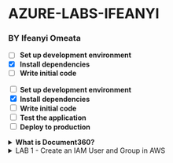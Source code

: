 # AZURE-LABS-IFEANYI
### BY Ifeanyi Omeata

- [ ] **Set up development environment**
- [x] **Install dependencies**
- [ ] **Write initial code**

<input type="checkbox"> **Set up development environment**  
<input type="checkbox" checked> **Install dependencies**  
<input type="checkbox"> **Write initial code**  
<input type="checkbox"> **Test the application**  
<input type="checkbox"> **Deploy to production**  

<details>
    <summary><strong>What is Document360?</strong></summary>
    <p>A well-structured product to create a world-class knowledge base for your customers and employees. Content producers get the power, whereas content consumers get the simplicity.</p>
    <h4>Core parts</h4>
    <ul>
        <li>Knowledge base portal</li>
        <li>Knowledge base site</li>
        <li>Knowledge base widget</li>
        <li>API documentation</li>
    </ul>
</details>

<details>
  <summary>LAB 1 - Create an IAM User and Group in AWS</summary>
    <ul>
        <li>Knowledge base portal</li>
        <li>Knowledge base site</li>
        <li>Knowledge base widget</li>
        <li>API documentation</li>
    </ul>
<details>
    <summary>1 - Open IAM Console </summary>
      - [ ] **Set up development environment**
      - [x] **Install dependencies**
      - [ ] **Write initial code**
      - [ ] **Test the application**
      - [ ] **Deploy to production**
      - [ ] **Go to the AWS Management Console.**
      - [ ] **Enter "IAM" in the search bar and go to the IAM console.**
      - [ ] **Notice the IAM service is global and doesn't require region selection.**
  </details>
  <details>
      <summary>2 - Others </summary>
        - 2. **Viewing Current Users**
            - [ ] On the left-hand side, click on "Users" to view the current user list.
        - 3. **Create a New IAM User and Set Password**
            - [ ] Click on "Create user."
            - [ ] Enter a username (e.g., admin).
            - [ ] Select "Provide user access to the AWS Management Console."
            - [ ] Choose "I want to Create an IAM user" option.
            - [ ] Choose "Custom password" and enter your password.
            - [ ] Uncheck "Users must create a new password at next sign-in”.
            - [ ] Click "Next".
        - 4. **Create a User Group and Assign Permissions**
            - [ ] Choose "Add user to group."
            - [ ] Click "Create group."
            - [ ] Name the group (e.g., administration).
            - [ ] Attach "AdministratorAccess" policy to the group.
            - [ ] Click "Create user group".
            - [ ] Add the user to the newly created admin group by selecting the group.
            - [ ] Click "Next".
        - 5. **Review and Create User**
            - [ ] Review the settings: username, permissions, groups, etc.
            - [ ] Optionally, add tags (e.g., department: engineering).
            - [ ] Click "Create user."
        - 6. **Verify User and Group Setup**
            - [ ] Optionally, download the CSV file for sign-in credentials.
            - [ ] View the user list to ensure the user is created.
            - [ ] Verify the user belongs to the "administration" group.
            - [ ] Check the "administration" group to confirm "AdministratorAccess" policy is attached.
        - 7. **Create an Account Alias (Optional)**
            - [ ] Go to your AWS IAM Dashboard.
            - [ ] Create an account alias (e.g., aws-adminaccess-v2).
        - 8. **Sign in with IAM User**
            - [ ] Open a new private browser window.
            - [ ] Use the IAM sign-in URL.
            - [ ] Enter account alias or account ID, and IAM username (e.g., admin).
            - [ ] Enter the IAM user password to log in.
            - [ ] Check the top right to ensure you're signed in as the IAM user.
    </details>
</details>
